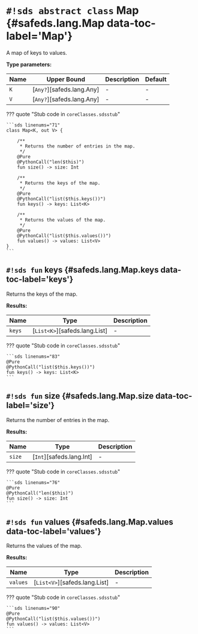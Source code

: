 # `#!sds abstract class` Map {#safeds.lang.Map data-toc-label='Map'}

A map of keys to values.

**Type parameters:**

| Name | Upper Bound | Description | Default |
|------|-------------|-------------|---------|
| `K` | [`Any?`][safeds.lang.Any] | - | - |
| `V` | [`Any?`][safeds.lang.Any] | - | - |

??? quote "Stub code in `coreClasses.sdsstub`"

    ```sds linenums="71"
    class Map<K, out V> {
    
        /**
         * Returns the number of entries in the map.
         */
        @Pure
        @PythonCall("len($this)")
        fun size() -> size: Int
    
        /**
         * Returns the keys of the map.
         */
        @Pure
        @PythonCall("list($this.keys())")
        fun keys() -> keys: List<K>
    
        /**
         * Returns the values of the map.
         */
        @Pure
        @PythonCall("list($this.values())")
        fun values() -> values: List<V>
    }
    ```

## `#!sds fun` keys {#safeds.lang.Map.keys data-toc-label='keys'}

Returns the keys of the map.

**Results:**

| Name | Type | Description |
|------|------|-------------|
| `keys` | [`List<K>`][safeds.lang.List] | - |

??? quote "Stub code in `coreClasses.sdsstub`"

    ```sds linenums="83"
    @Pure
    @PythonCall("list($this.keys())")
    fun keys() -> keys: List<K>
    ```

## `#!sds fun` size {#safeds.lang.Map.size data-toc-label='size'}

Returns the number of entries in the map.

**Results:**

| Name | Type | Description |
|------|------|-------------|
| `size` | [`Int`][safeds.lang.Int] | - |

??? quote "Stub code in `coreClasses.sdsstub`"

    ```sds linenums="76"
    @Pure
    @PythonCall("len($this)")
    fun size() -> size: Int
    ```

## `#!sds fun` values {#safeds.lang.Map.values data-toc-label='values'}

Returns the values of the map.

**Results:**

| Name | Type | Description |
|------|------|-------------|
| `values` | [`List<V>`][safeds.lang.List] | - |

??? quote "Stub code in `coreClasses.sdsstub`"

    ```sds linenums="90"
    @Pure
    @PythonCall("list($this.values())")
    fun values() -> values: List<V>
    ```
